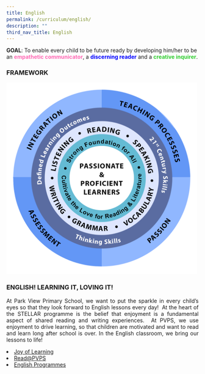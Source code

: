 ```yaml
---
title: English
permalink: /curriculum/english/
description: ""
third_nav_title: English
---
```

<b>GOAL</b>: To enable every child to be future ready by developing him/her to be an <b><span style="color: HotPink"> empathetic communicator</span></b>, a <b><span style="color: blue">discerning reader</span></b> and a <b><span style="color: limegreen">creative inquirer</span></b>.

<h3>FRAMEWORK</h3>

<img src="/images/Curriculum/English/EL%20Framework.png" style="width:500px;height:500px;">
																																 

<h3>ENGLISH! LEARNING IT, LOVING IT!</h3>

<p align="justify">At Park View Primary School, we want to put the sparkle in every child’s eyes so that they look forward to English lessons every day!  At the heart of the STELLAR programme is the belief that enjoyment is a fundamental aspect of shared reading and writing experiences.  At PVPS, we use enjoyment to drive learning, so that children are motivated and want to read and learn long after school is over. In the English classroom, we bring our lessons to life!</p>

<li><a href="https://parkviewpri.moe.edu.sg/Joy-of-Learning/">Joy of Learning</li>
<li><a href="https://parkviewpri.moe.edu.sg/ReadatPVPS/">Read@PVPS</li>
<li><a href="(https://parkviewpri.moe.edu.sg/English-Programmes/">English Programmes</li>